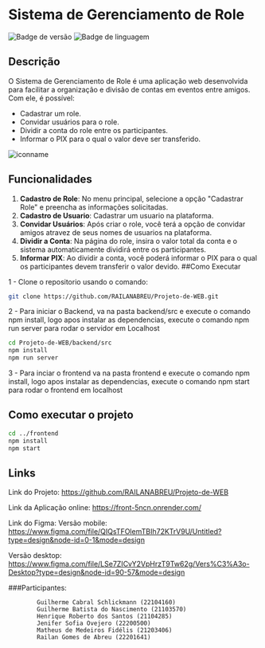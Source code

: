 ﻿# Sistema de Gerenciamento de Role
![Badge de versão](https://img.shields.io/badge/version-1.0.0-blue)
![Badge de linguagem](https://img.shields.io/badge/language-PT--BR-green)
## Descrição
O Sistema de Gerenciamento de Role é uma aplicação web desenvolvida para facilitar a organização e divisão de contas em eventos entre amigos. Com ele, é possível:

- Cadastrar um role.
- Convidar usuários para o role.
- Dividir a conta do role entre os participantes.
- Informar o PIX para o qual o valor deve ser transferido.
  
![iconname](https://github.com/JeniferOvejero/BillBuddy-PWEB/assets/116187518/1a4803ec-4a85-4b20-810b-a1def9be7d81)
## Funcionalidades
1. **Cadastro de Role**: No menu principal, selecione a opção "Cadastrar Role" e preencha as informações solicitadas.
1. **Cadastro de Usuario**: Cadastrar um usuario na plataforma.
1. **Convidar Usuários**: Após criar o role, você terá a opção de convidar amigos atravez de seus nomes de usuarios na plataforma.
1. **Dividir a Conta**: Na página do role, insira o valor total da conta e o sistema automaticamente dividirá entre os participantes.
1. **Informar PIX**: Ao dividir a conta, você poderá informar o PIX para o qual os participantes devem transferir o valor devido.
##Como Executar

1 - Clone o repositorio usando o comando:
```bash
git clone https://github.com/RAILANABREU/Projeto-de-WEB.git
```

2 - Para iniciar o Backend, va na pasta backend/src e execute o comando npm install, logo apos instalar as dependencias, execute o comando npm run server para rodar o servidor em Localhost
```bash
cd Projeto-de-WEB/backend/src
npm install
npm run server
```

3 - Para inciar o frontend va na pasta frontend e execute o comando npm install, logo apos instalar as dependencias, execute o comando npm start para rodar o frontend em localhost
## Como executar o projeto

```bash
cd ../frontend
npm install
npm start
```


## Links
Link do Projeto: https://github.com/RAILANABREU/Projeto-de-WEB

Link da Aplicação online: https://front-5ncn.onrender.com/

Link do Figma:
   Versão mobile: https://www.figma.com/file/QIQsTFOlemTBIh72KTrV9U/Untitled?type=design&node-id=0-1&mode=design
   
   Versão desktop: https://www.figma.com/file/LSe7ZICvY2VpHrzT9Tw62g/Vers%C3%A3o-Desktop?type=design&node-id=90-57&mode=design
   
###Participantes: 

            Guilherme Cabral Schlickmann (22104160)
            Guilherme Batista do Nascimento (21103570)
            Henrique Roberto dos Santos (21104285)
            Jenifer Sofia Ovejero (22200500)
            Matheus de Medeiros Fidélis (21203406)
            Railan Gomes de Abreu (22201641)

